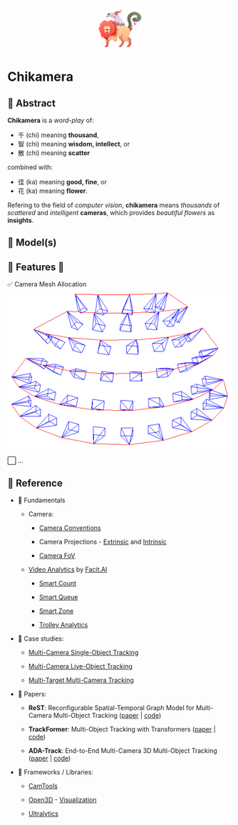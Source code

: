 <p align="center">
  <picture>
    <source 
        media="(prefers-color-scheme: dark)" 
        srcset="./assets/logo.png">
    <img 
        alt="Chikamera Logo" 
        src="./assets/logo.png" 
        width="100">
  </picture>
</p>

# Chikamera

## 📝 Abstract

**Chikamera** is a *word-play* of:
- 千 (chi) meaning **thousand**, 
- 智 (chi) meaning **wisdom, intellect**, or 
- 散 (chi) meaning **scatter** 

combined with:
- 佳 (ka) meaning **good, fine**, or 
- 花 (ka) meaning **flower**.

Refering to the field of *computer vision*, **chikamera** means *thousands* of *scattered* and *intelligent* **cameras**, which provides *beautiful* *flowers* as **insights**.

## 👾 Model(s)


## 🦾 Features 🦿

✅  Camera Mesh Allocation
    <img src="./assets/camera_grid_viz.png">

⬜ ...

## 🔎 Reference

- 🧬 Fundamentals

    - Camera:

        - [Camera Conventions](https://camtools.readthedocs.io/en/stable/camera.html)

        - Camera Projections - [Extrinsic](https://ksimek.github.io/2012/08/22/extrinsic/) and [Intrinsic](https://ksimek.github.io/2013/08/13/intrinsic/)

        - [Camera FoV](https://commonlands.com/pages/camera-field-of-view-calculator)

    - [Video Analytics](https://facit.ai/insights/video-analytics-guide) by [Facit.AI](https://facit.ai)

        - [Smart Count](https://facit.ai/video-analytics-software/smart-count)

        - [Smart Queue](https://facit.ai/video-analytics-software/smart-queue)

        - [Smart Zone](https://facit.ai/video-analytics-software/smart-zone)

        - [Trolley Analytics](https://facit.ai/video-analytics-software/smart-count/trolley-analytics)

- 🚀 Case studies:
    
    - [Multi-Camera Single-Object Tracking](https://github.com/arvganesh/Multi-Camera-Object-Tracking)

    - [Multi-Camera Live-Object Tracking](https://github.com/LeonLok/Multi-Camera-Live-Object-Tracking)

    - [Multi-Target Multi-Camera Tracking](https://github.com/nolanzzz/mtmct)

- 🔬 Papers:

    - **ReST**: Reconfigurable Spatial-Temporal Graph Model for Multi-Camera Multi-Object Tracking ([paper](https://arxiv.org/pdf/2308.13229) | [code](https://github.com/chengche6230/ReST))

    - **TrackFormer**: Multi-Object Tracking with Transformers ([paper](https://arxiv.org/pdf/2101.02702) | [code](https://github.com/timmeinhardt/trackformer))

    - **ADA-Track**: End-to-End Multi-Camera 3D Multi-Object Tracking ([paper](https://arxiv.org/pdf/2405.08909v1) | [code](https://github.com/dsx0511/ADA-Track))

- 🧮 Frameworks / Libraries:

    - [CamTools](https://github.com/yxlao/camtools)

    - [Open3D](https://github.com/isl-org/Open3D) - [Visualization](https://www.open3d.org/docs/release/tutorial/visualization/visualization.html)

    - [Ultralytics](https://github.com/ultralytics/ultralytics)
